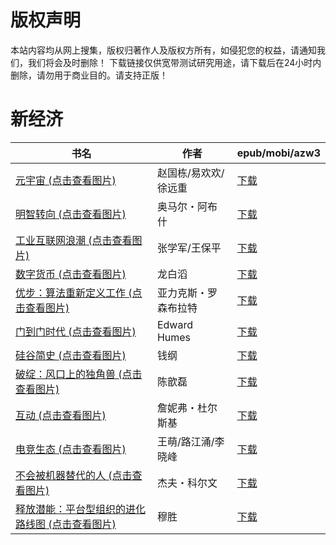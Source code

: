 # 版权声明

本站内容均从网上搜集，版权归著作人及版权方所有，如侵犯您的权益，请通知我们，我们将会及时删除！ 下载链接仅供宽带测试研究用途，请下载后在24小时内删除，请勿用于商业目的。请支持正版！

# 新经济

| 书名 | 作者 | epub/mobi/azw3 |
| --- | --- | --- |
| [元宇宙 (点击查看图片)](https://www.dushupai.com/attachment/2024/06/12/83a6b6700604344f.jpg) | 赵国栋/易欢欢/徐远重 | [下载](https://url89.ctfile.com/f/31084289-1375500148-0863f3?p=8866) |
| [明智转向 (点击查看图片)](https://www.dushupai.com/attachment/2024/06/10/bf5b56ae0b0298da.jpg) | 奥马尔・阿布什 | [下载](https://url89.ctfile.com/f/31084289-1356996988-47d4d5?p=8866) |
| [工业互联网浪潮 (点击查看图片)](https://www.dushupai.com/attachment/2024/06/09/ee39c8493146822b.jpg) | 张学军/王保平 | [下载](https://url89.ctfile.com/f/31084289-1356993973-efa42c?p=8866) |
| [数字货币 (点击查看图片)](https://www.dushupai.com/attachment/2024/06/09/8d1691c247110dca.jpg) | 龙白滔 | [下载](https://url89.ctfile.com/f/31084289-1356991573-077591?p=8866) |
| [优步：算法重新定义工作 (点击查看图片)](https://www.dushupai.com/attachment/2024/06/09/8596ed6fc033693f.jpg) | 亚力克斯・罗森布拉特 | [下载](https://url89.ctfile.com/f/31084289-1356990616-fdc6bc?p=8866) |
| [门到门时代 (点击查看图片)](https://www.dushupai.com/attachment/2024/06/08/d25d3b534d273012.jpg) | Edward Humes | [下载](https://url89.ctfile.com/f/31084289-1357051861-8752a2?p=8866) |
| [硅谷简史 (点击查看图片)](https://www.dushupai.com/attachment/2024/06/08/73736a677bb797fe.jpg) | 钱纲 | [下载](https://url89.ctfile.com/f/31084289-1357049638-d5fffc?p=8866) |
| [破绽：风口上的独角兽 (点击查看图片)](https://www.dushupai.com/attachment/2024/06/08/e5dd5b1bd18b43eb.jpg) | 陈歆磊 | [下载](https://url89.ctfile.com/f/31084289-1357045051-608a4b?p=8866) |
| [互动 (点击查看图片)](https://www.dushupai.com/attachment/2024/06/06/52fcf4c86a55af6f.jpg) | 詹妮弗・杜尔斯基 | [下载](https://url89.ctfile.com/f/31084289-1357031617-5f50a6?p=8866) |
| [电竞生态 (点击查看图片)](https://www.dushupai.com/attachment/2024/06/06/da3ed56b3c6c077f.jpg) | 王萌/路江涌/李晓峰 | [下载](https://url89.ctfile.com/f/31084289-1357031110-a06f35?p=8866) |
| [不会被机器替代的人 (点击查看图片)](https://www.dushupai.com/attachment/2024/06/04/85eefdf60fbf2621.jpg) | 杰夫・科尔文 | [下载](https://url89.ctfile.com/f/31084289-1357023115-85b483?p=8866) |
| [释放潜能：平台型组织的进化路线图 (点击查看图片)](https://www.dushupai.com/attachment/2024/06/04/27a74d01b47d2fc7.jpg) | 穆胜 | [下载](https://url89.ctfile.com/f/31084289-1357021978-8ba811?p=8866) |
